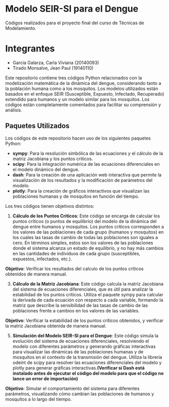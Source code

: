 # Modelo SEIR-SI para el Dengue
Códigos realizados para el proyecto final del curso de Técnicas de Modelamiento.

# Integrantes
- Garcia Galarza, Carla Viviana (20140093)
- Tirado Monsalve, Jean Paul (19140110)

Este repositorio contiene tres códigos Python relacionados con la modelización matemática de la dinámica del dengue, considerando tanto a la población humana como a los mosquitos. Los modelos utilizados están basados en el enfoque SEIR (Susceptible, Expuesto, Infectado, Recuperado) extendido para humanos y un modelo similar para los mosquitos. Los códigos están completamente comentados para facilitar su comprensión y análisis.

## Paquetes Utilizados

Los códigos de este repositorio hacen uso de los siguientes paquetes Python:

- **sympy**: Para la resolución simbólica de las ecuaciones y el cálculo de la matriz Jacobiana y los puntos críticos.
- **scipy**: Para la integración numérica de las ecuaciones diferenciales en el modelo dinámico del dengue.
- **dash**: Para la creación de una aplicación web interactiva que permite la visualización de los resultados y la modificación de parámetros del modelo.
- **plotly**: Para la creación de gráficos interactivos que visualizan las poblaciones humanas y de mosquitos en función del tiempo.

Los tres códigos tienen objetivos distintos:

1. **Cálculo de los Puntos Críticos**:
Este código se encarga de calcular los puntos críticos (o puntos de equilibrio) del modelo de la dinámica del dengue entre humanos y mosquitos. Los puntos críticos corresponden a los valores de las poblaciones de cada grupo (humanos y mosquitos) en los cuales las tasas de cambio de todas las poblaciones son iguales a cero. En términos simples, estos son los valores de las poblaciones donde el sistema alcanza un estado de equilibrio, y no hay más cambios en las cantidades de individuos de cada grupo (susceptibles, expuestos, infectados, etc.).

**Objetivo**: Verificar los resultados del calculo de los puntos críticos obtenidos de manera manual.

3. **Cálculo de la Matriz Jacobiana**:
Este código calcula la matriz Jacobiana del sistema de ecuaciones diferenciales, que es útil para analizar la estabilidad de los puntos críticos. Utiliza el paquete sympy para calcular la derivada de cada ecuación con respecto a cada variable, formando la matriz que describe la sensibilidad de las tasas de cambio de las poblaciones frente a cambios en los valores de las variables.

**Objetivo**: Verificar la estabilidad de los puntos críticos obtenidos, y verificar la matriz Jacobiana obtenida de manera manual.

5. **Simulación del Modelo SEIR-SI para el Dengue**:
Este código simula la evolución del sistema de ecuaciones diferenciales, resolviendo el modelo con diferentes parámetros y generando gráficas interactivas para visualizar las dinámicas de las poblaciones humanas y de mosquitos en el contexto de la transmisión del dengue. Utiliza la librería odeint de scipy para resolver las ecuaciones diferenciales del modelo y plotly para generar gráficas interactivas.**(Verificar si Dash está instalado antes de ejecutar el código del modelo para que el código no lance un error de importación)**

**Objetivo**: Simular el comportamiento del sistema para diferentes parámetros, visualizando cómo cambian las poblaciones de humanos y mosquitos a lo largo del tiempo.




